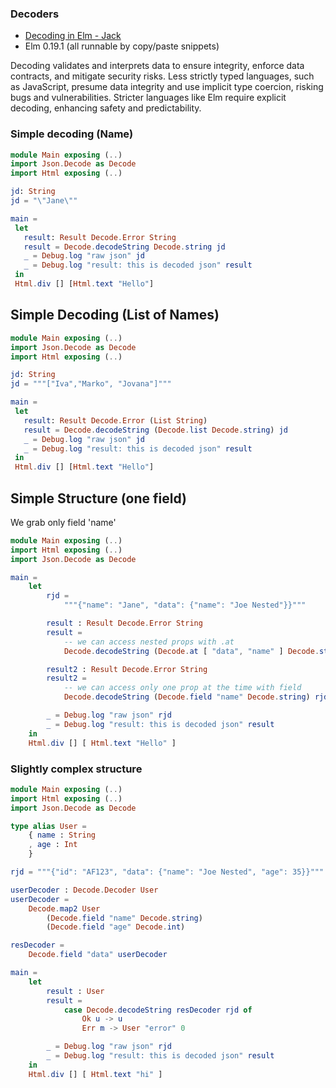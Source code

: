 ### Decoders
- [Decoding in Elm - Jack](https://www.jackfranklin.co.uk/blog/json-decoding-in-elm/)
- Elm 0.19.1 (all runnable by copy/paste snippets)

Decoding validates and interprets data to ensure integrity, enforce data contracts, and mitigate security risks. Less strictly typed languages, such as JavaScript, presume data integrity and use implicit type coercion, risking bugs and vulnerabilities. Stricter languages like Elm require explicit decoding, enhancing safety and predictability.

### Simple decoding (Name)

```elm
module Main exposing (..)
import Json.Decode as Decode
import Html exposing (..)

jd: String
jd = "\"Jane\""

main =
 let
   result: Result Decode.Error String
   result = Decode.decodeString Decode.string jd
   _ = Debug.log "raw json" jd
   _ = Debug.log "result: this is decoded json" result
 in
 Html.div [] [Html.text "Hello"]
```

## Simple Decoding (List of Names)
```elm
module Main exposing (..)
import Json.Decode as Decode
import Html exposing (..)

jd: String
jd = """["Iva","Marko", "Jovana"]"""

main =
 let
   result: Result Decode.Error (List String)
   result = Decode.decodeString (Decode.list Decode.string) jd
   _ = Debug.log "raw json" jd
   _ = Debug.log "result: this is decoded json" result
 in
 Html.div [] [Html.text "Hello"]
```

## Simple Structure (one field)
We grab only field 'name'


```elm
module Main exposing (..)
import Html exposing (..)
import Json.Decode as Decode

main =
    let
        rjd =
            """{"name": "Jane", "data": {"name": "Joe Nested"}}"""

        result : Result Decode.Error String
        result =
            -- we can access nested props with .at
            Decode.decodeString (Decode.at [ "data", "name" ] Decode.string) rjd

        result2 : Result Decode.Error String
        result2 =
            -- we can access only one prop at the time with field
            Decode.decodeString (Decode.field "name" Decode.string) rjd

        _ = Debug.log "raw json" rjd
        _ = Debug.log "result: this is decoded json" result
    in
    Html.div [] [ Html.text "Hello" ]

```

### Slightly complex structure

```elm
module Main exposing (..)
import Html exposing (..)
import Json.Decode as Decode

type alias User =
    { name : String
    , age : Int
    }

rjd = """{"id": "AF123", "data": {"name": "Joe Nested", "age": 35}}"""

userDecoder : Decode.Decoder User
userDecoder =
    Decode.map2 User
        (Decode.field "name" Decode.string)
        (Decode.field "age" Decode.int)

resDecoder =
    Decode.field "data" userDecoder

main =
    let
        result : User
        result =
            case Decode.decodeString resDecoder rjd of
                Ok u -> u
                Err m -> User "error" 0

        _ = Debug.log "raw json" rjd
        _ = Debug.log "result: this is decoded json" result
    in
    Html.div [] [ Html.text "hi" ]
```
